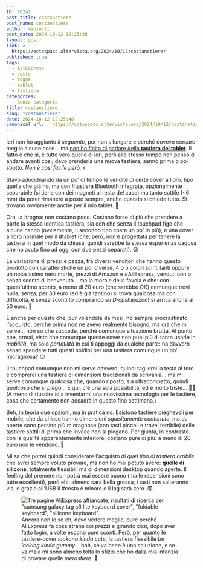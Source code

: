 ```yaml
---
ID: 10241
post_title: costanstiere
post_name: costanstiere
author: minioctt
post_date: 2024-10-12 12:25:48
layout: post
link: >
  https://octospacc.altervista.org/2024/10/12/costanstiere/
published: true
tags:
  - AliExpress
  - costo
  - rogna
  - tablet
  - tastiera
categories:
  - Senza categoria
title: costanstiere
slug: "costanstiere"
date: 2024-10-12 12:25:48
canonical_url:   https://octospacc.altervista.org/2024/10/12/costanstiere/
---
```

<!-- wp:paragraph -->
<p markdown="1">Ieri non ho aggiunto <em>il seguente</em>, per non allungare e perché dovevo cercare meglio alcune cose... ma <a href="https://octospacc.altervista.org/2024/10/11/labstieroctt/">non ho finito di parlare della <strong>tastiera del tablet</strong></a>. Il fatto è che si, è tutto vero quello di ieri, però allo stesso tempo non penso di andare avanti così; devo prenderla una nuova tastiera, sennò prima o poi sbotto. <em>Non è così facile però.</em> 💀️</p>
<!-- /wp:paragraph -->

<!-- wp:paragraph -->
<p markdown="1">Stavo adocchiando da un po' di tempo le vendite di certe cover a libro, tipo quella che già ho, ma con #tastiera Bluetooth integrata, opzionalmente separabile (si tiene con dei magneti al resto del case) ma tanto sottile (~6 mm) da poter rimanere a posto sempre, anche quando si chiude tutto. Si trovano ovviamente anche per il mio tablet. 🤑</p>
<!-- /wp:paragraph -->

<!-- wp:paragraph -->
<p markdown="1">Ora, la #rogna: non costano poco. Costano forse di più che prendere a parte la stessa identica tastiera, sia con che senza il touchpad figo che alcune hanno (ovviamente, il secondo tipo costa un po' in più), e una cover a libro normale per il #tablet (che, però, non è progettata per tenere la tastiera in quel modo da chiusa, quindi sarebbe la stessa esperienza cagosa che ho avuto fino ad oggi con due pezzi separati). 😩️</p>
<!-- /wp:paragraph -->

<!-- wp:paragraph -->
<p markdown="1">La variazione di prezzi è pazza, tra diversi venditori che hanno questo prodotto con caratteristiche un po' diverse, 4 o 5 colori scintillanti oppure un noiosissimo nero morte, prezzi di Amazon e #AliExpress, venduti con o senza sconto di benvenuto... ma la morale della favola è che: con quest'ultimo sconto, a meno di 20 euro (che sarebbe OK) comunque trovi nulla; senza, per 30 euro (ed è già tantino) si trova qualcosa ma con difficoltà, e senza sconti (o comprando su <em>Dropshipazon</em>) si arriva anche ai 50 euro. 💸️</p>
<!-- /wp:paragraph -->

<!-- wp:paragraph -->
<p markdown="1">È anche per questo che, pur volendola da mesi, ho sempre procrastinato l'acquisto, perché prima non ne avevo realmente bisogno, ma ora che mi serve... non so che succede, perché comunque situazione brutta. Al punto che, ormai, visto che comunque queste cover non puoi più di tanto usarle in <em>mobilità</em>, ma solo <em>portatilità</em> in cui ti appoggi da qualche parte: ha davvero senso spendere tutti questi soldini per una tastiera comunque un po' micragnosa? 😑️</p>
<!-- /wp:paragraph -->

<!-- wp:paragraph -->
<p markdown="1">Il touchpad comunque non mi serve davvero, quindi taglierei la testa al toro e comprerei una tastiera di dimensioni tradizionali da scrivania... ma mi serve comunque qualcosa che, quando riposto, sia ultracompatto, quindi <em>qualcosa che si piega...</em> E qui, c'è una sola possibilità, ed è molto triste... 😵‍💫️ (A meno di riuscire io a inventarmi una nuovissima tecnologia per le tastiere, cosa che certamente non accadrà in questo fine settimana.)</p>
<!-- /wp:paragraph -->

<!-- wp:paragraph -->
<p markdown="1">Beh, in teoria due opzioni, ma in pratica no. Esistono tastiere pieghevoli per mobile, che da chiuse hanno dimensioni <em>squisitamente contenute</em>, ma da aperte sono persino più micragnose (con tasti piccoli e travel terribile) delle tastiere sottili di prima che invece non si piegano. Per giunta, in contrasto con la qualità apparentemente inferiore, costano pure di più: a meno di 20 euro non le vendono. 🤨️</p>
<!-- /wp:paragraph -->

<!-- wp:paragraph -->
<p markdown="1">Mi sa che potrei quindi considerare l'acquisto di <em>quel tipo di tastiera orribile</em> che avrei sempre voluto provare, ma non ho mai potuto avere: <strong>quelle di silicone</strong>, totalmente flessibili ma di dimensioni desktop quando aperte. Il feeling del premere non potrà mai essere buono (ma le recensioni sono tutte eccellenti), però ehi: almeno sarà bella grossa, i tasti non salteranno via, e grazie all'USB il #costo è minore e il lag sarà zero. 😈️</p>
<!-- /wp:paragraph -->

<!-- wp:paragraph -->
<p markdown="1"></p>
<!-- /wp:paragraph -->

<!-- wp:image {"id":10269,"sizeSlug":"large","linkDestination":"none"} -->
<figure class="wp-block-image size-large"><img src="https://octospacc.github.io/microblog-mirror/assets/uploads/2024/10/image-5-960x540.png" alt="Tre pagine AliExpress affiancate, risultati di ricerca per &quot;samsung galaxy tag s6 lite keyboard cover&quot;, &quot;foldable keyboard&quot;, &quot;silicone keyboard&quot;." class="wp-image-10269"/><figcaption class="wp-element-caption">Ancora non lo so eh, devo vedere meglio, pure perché AliExpress fa cose strane coi prezzi e girando così, dopo aver fatto login, a volte escono pure sconti. Però, per quanto le tastiere-cover <em>lookano kinda cute</em>, la tastiera flessibile <em>be looking kinda gummy</em>... boh, se va bene è una soluzione, e se va male mi sono almeno tolta lo sfizio che ho dalla mia infanzia di provare quelle <em>merdstiere</em>. 💩️</figcaption></figure>
<!-- /wp:image -->